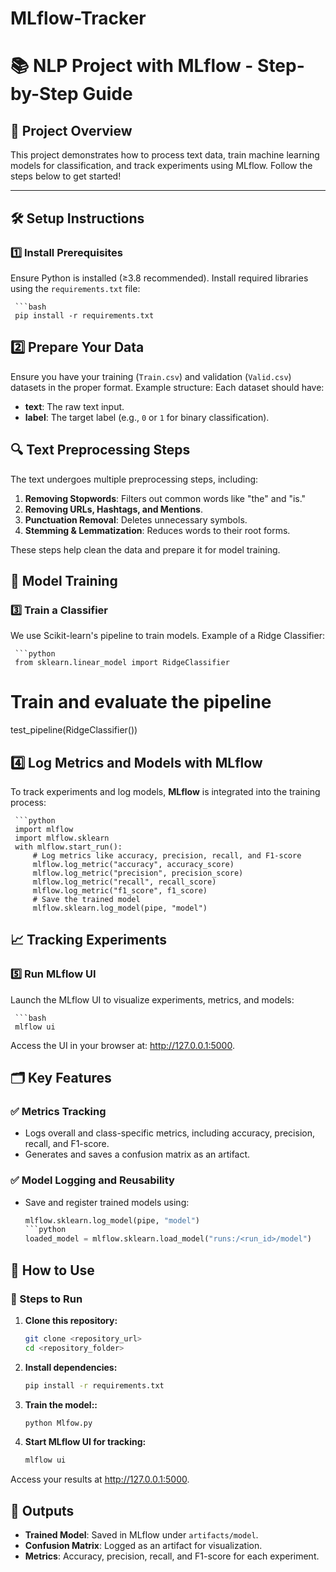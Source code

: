 # MLflow-Tracker
# 📚 NLP Project with MLflow - Step-by-Step Guide

## 🚀 Project Overview
This project demonstrates how to process text data, train machine learning models for classification, and track experiments using MLflow. Follow the steps below to get started!

---

## 🛠️ Setup Instructions

### 1️⃣ Install Prerequisites
Ensure Python is installed (≥3.8 recommended). Install required libraries using the `requirements.txt` file:

     ```bash
     pip install -r requirements.txt

## 2️⃣ Prepare Your Data

Ensure you have your training (`Train.csv`) and validation (`Valid.csv`) datasets in the proper format. Example structure:
Each dataset should have:

- **text**: The raw text input.
- **label**: The target label (e.g., `0` or `1` for binary classification).

## 🔍 Text Preprocessing Steps

The text undergoes multiple preprocessing steps, including:

1. **Removing Stopwords**: Filters out common words like "the" and "is."
2. **Removing URLs, Hashtags, and Mentions**.
3. **Punctuation Removal**: Deletes unnecessary symbols.
4. **Stemming & Lemmatization**: Reduces words to their root forms.

These steps help clean the data and prepare it for model training.
## 🤖 Model Training

### 3️⃣ Train a Classifier

We use Scikit-learn's pipeline to train models. Example of a Ridge Classifier:

     ```python
     from sklearn.linear_model import RidgeClassifier

# Train and evaluate the pipeline
test_pipeline(RidgeClassifier())

## 4️⃣ Log Metrics and Models with MLflow

To track experiments and log models, **MLflow** is integrated into the training process:

     ```python
     import mlflow
     import mlflow.sklearn
     with mlflow.start_run():
         # Log metrics like accuracy, precision, recall, and F1-score
         mlflow.log_metric("accuracy", accuracy_score)
         mlflow.log_metric("precision", precision_score)
         mlflow.log_metric("recall", recall_score)
         mlflow.log_metric("f1_score", f1_score)
         # Save the trained model
         mlflow.sklearn.log_model(pipe, "model")
## 📈 Tracking Experiments

### 5️⃣ Run MLflow UI
Launch the MLflow UI to visualize experiments, metrics, and models:

     ```bash
     mlflow ui

Access the UI in your browser at: http://127.0.0.1:5000.

## 🗂️ Key Features

### ✅ Metrics Tracking
- Logs overall and class-specific metrics, including accuracy, precision, recall, and F1-score.
- Generates and saves a confusion matrix as an artifact.

### ✅ Model Logging and Reusability
- Save and register trained models using:

     ```python
     mlflow.sklearn.log_model(pipe, "model")
     ```python
     loaded_model = mlflow.sklearn.load_model("runs:/<run_id>/model")


## 📂 How to Use

### 🔨 Steps to Run

1. **Clone this repository:**

     ```bash
     git clone <repository_url>
     cd <repository_folder>
2. **Install dependencies:**

     ```bash
     pip install -r requirements.txt
3. **Train the model::**

     ```bash
     python Mlfow.py
4. **Start MLflow UI for tracking:**

     ```bash
     mlflow ui
Access your results at http://127.0.0.1:5000.

## 🔗 Outputs

- **Trained Model**: Saved in MLflow under `artifacts/model`.
- **Confusion Matrix**: Logged as an artifact for visualization.
- **Metrics**: Accuracy, precision, recall, and F1-score for each experiment.





